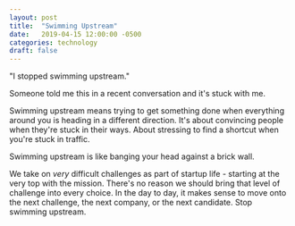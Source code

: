 ```yaml
---
layout: post
title:  "Swimming Upstream"
date:   2019-04-15 12:00:00 -0500
categories: technology
draft: false
---
```


"I stopped swimming upstream."

Someone told me this in a recent conversation and it's stuck with me. 

Swimming upstream means trying to get something done when everything around you is heading in a different direction. It's about convincing people when they're stuck in their ways. About stressing to find a shortcut when you're stuck in traffic. 

Swimming upstream is like banging your head against a brick wall.

We take on _very_ difficult challenges as part of startup life - starting at the very top with the mission. There's no reason we should bring that level of challenge into every choice. In the day to day, it makes sense to move onto the next challenge, the next company, or the next candidate. Stop swimming upstream.
